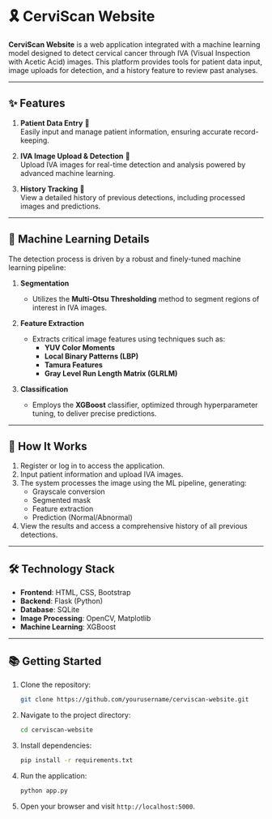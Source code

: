 # 🎗️ CerviScan Website

**CerviScan Website** is a web application integrated with a machine learning model designed to detect cervical cancer through IVA (Visual Inspection with Acetic Acid) images. This platform provides tools for patient data input, image uploads for detection, and a history feature to review past analyses.

---

## ✨ **Features**
1. **Patient Data Entry** 📝  
   Easily input and manage patient information, ensuring accurate record-keeping.

2. **IVA Image Upload & Detection** 📸  
   Upload IVA images for real-time detection and analysis powered by advanced machine learning.

3. **History Tracking** 📂  
   View a detailed history of previous detections, including processed images and predictions.

---

## 🧠 **Machine Learning Details**
The detection process is driven by a robust and finely-tuned machine learning pipeline:  

1. **Segmentation**  
   - Utilizes the **Multi-Otsu Thresholding** method to segment regions of interest in IVA images.

2. **Feature Extraction**  
   - Extracts critical image features using techniques such as:  
     - **YUV Color Moments**  
     - **Local Binary Patterns (LBP)**  
     - **Tamura Features**  
     - **Gray Level Run Length Matrix (GLRLM)**  

3. **Classification**  
   - Employs the **XGBoost** classifier, optimized through hyperparameter tuning, to deliver precise predictions.

---

## 🚀 **How It Works**
1. Register or log in to access the application.  
2. Input patient information and upload IVA images.  
3. The system processes the image using the ML pipeline, generating:  
   - Grayscale conversion  
   - Segmented mask  
   - Feature extraction  
   - Prediction (Normal/Abnormal)  
4. View the results and access a comprehensive history of all previous detections.

---

## 🛠️ **Technology Stack**
- **Frontend**: HTML, CSS, Bootstrap  
- **Backend**: Flask (Python)  
- **Database**: SQLite  
- **Image Processing**: OpenCV, Matplotlib  
- **Machine Learning**: XGBoost  

---

## 📚 **Getting Started**
1. Clone the repository:  
   ```bash
   git clone https://github.com/yourusername/cerviscan-website.git
   ```
2. Navigate to the project directory:  
   ```bash
   cd cerviscan-website
   ```
3. Install dependencies:  
   ```bash
   pip install -r requirements.txt
   ```
4. Run the application:  
   ```bash
   python app.py
   ```
5. Open your browser and visit `http://localhost:5000`.
